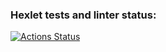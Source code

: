 ### Hexlet tests and linter status:
[![Actions Status](https://github.com/MariaChikh/python-project-83/actions/workflows/hexlet-check.yml/badge.svg)](https://github.com/MariaChikh/python-project-83/actions)